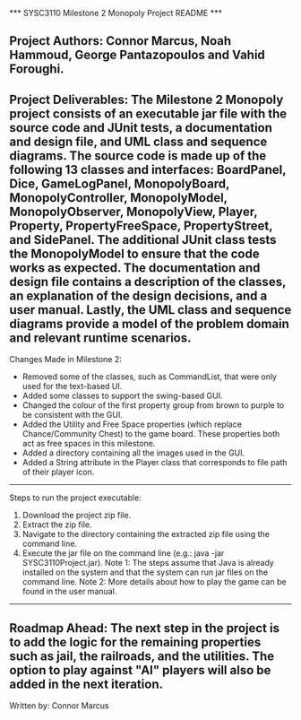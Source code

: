 *** SYSC3110 Milestone 2 Monopoly Project README ***

Project Authors: Connor Marcus, Noah Hammoud, George Pantazopoulos and Vahid Foroughi.
------------------------------------
Project Deliverables:
The Milestone 2 Monopoly project consists of an executable jar file with the source code and JUnit tests, a documentation and design file, and UML class and sequence diagrams. The source code is made up of the following 13 classes and interfaces: BoardPanel, Dice, GameLogPanel, MonopolyBoard, MonopolyController, MonopolyModel, MonopolyObserver, MonopolyView, Player, Property, PropertyFreeSpace, PropertyStreet, and SidePanel. The additional JUnit class tests the MonopolyModel to ensure that the code works as expected. The documentation and design file contains a description of the classes, an explanation of the design decisions, and a user manual. Lastly, the UML class and sequence diagrams provide a model of the problem domain and relevant runtime scenarios. 
------------------------------------
Changes Made in Milestone 2:
- Removed some of the classes, such as CommandList, that were only used for the text-based UI.
- Added some classes to support the swing-based GUI.
- Changed the colour of the first property group from brown to purple to be consistent with the GUI. 
- Added the Utility and Free Space properties (which replace Chance/Community Chest) to the game board. These properties both act as free spaces in this milestone.
- Added a directory containing all the images used in the GUI.
- Added a String attribute in the Player class that corresponds to file path of their player icon.
------------------------------------
Steps to run the project executable:
1. Download the project zip file.
2. Extract the zip file.
3. Navigate to the directory containing the extracted zip file using the command line.
4. Execute the jar file on the command line (e.g.: java -jar SYSC3110Project.jar).
Note 1: The steps assume that Java is already installed on the system and that the system can run jar files on the command line.
Note 2: More details about how to play the game can be found in the user manual.
------------------------------------
Roadmap Ahead:
The next step in the project is to add the logic for the remaining properties such as jail, the railroads, and the utilities. The option to play against "AI" players will also be added in the next iteration. 
------------------------------------
Written by: Connor Marcus
